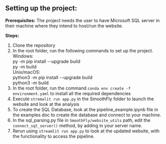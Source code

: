 ## Setting up the project:

**Prerequisites:**
The project needs the user to have Microsoft SQL server in their machine where they intend to host/run the website. 

**Steps:**
1. Clone the repository
2. In the root folder, run the following commands to set up the project. <br> 
Windows:<br> 
py -m pip install --upgrade build<br> 
py -m build<br> 
Unix/macOS:<br> 
python3 -m pip install --upgrade build<br> 
python3 -m build
3. In the root folder, run the command `conda env create -f environment.yaml` to install all the required dependencies
4. Execute `stremalit run app.py` in the SmoothFly folder to launch the website and look at the analysis
5. To create the SQL Database, look at the pipeline_example.ipynb file in the examples doc to create the database and connect to your machine.
6. In the sql_parsing.py file in `SmoothFly/website_utils` path, edit the `connect_sql_server()` method, by adding in your server name.
7. Rerun using `streamlit run app.py` to look at the updated website, with the functionality to access the pipeline.

